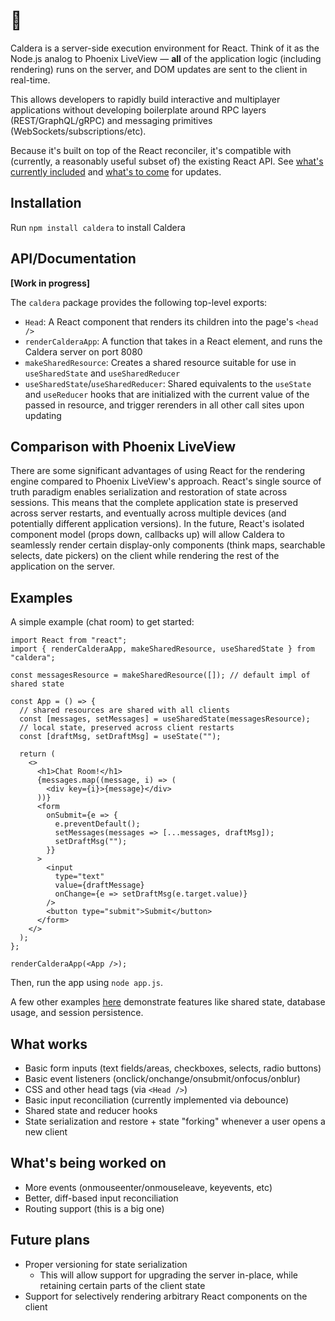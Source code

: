 # 🌋

Caldera is a server-side execution environment for React. Think of it as the Node.js analog to Phoenix LiveView — **all** of the application logic (including rendering) runs on the server, and DOM updates are sent to the client in real-time.

This allows developers to rapidly build interactive and multiplayer applications without developing boilerplate around RPC layers (REST/GraphQL/gRPC) and messaging primitives (WebSockets/subscriptions/etc).

Because it's built on top of the React reconciler, it's compatible with (currently, a reasonably useful subset of) the existing React API. See [what's currently included](#what-works) and [what's to come](#whats-being-worked-on) for updates.

## Installation

Run `npm install caldera` to install Caldera

## API/Documentation

**[Work in progress]**

The `caldera` package provides the following top-level exports:

- `Head`: A React component that renders its children into the page's `<head />`
- `renderCalderaApp`: A function that takes in a React element, and runs the Caldera server on port 8080
- `makeSharedResource`: Creates a shared resource suitable for use in `useSharedState` and `useSharedReducer`
- `useSharedState`/`useSharedReducer`: Shared equivalents to the `useState` and `useReducer` hooks that are initialized with the current value of the passed in resource, and trigger rerenders in all other call sites upon updating

## Comparison with Phoenix LiveView

There are some significant advantages of using React for the rendering engine compared to Phoenix LiveView's approach. React's single source of truth paradigm enables serialization and restoration of state across sessions. This means that the complete application state is preserved across server restarts, and eventually across multiple devices (and potentially different application versions). In the future, React's isolated component model (props down, callbacks up) will allow Caldera to seamlessly render certain display-only components (think maps, searchable selects, date pickers) on the client while rendering the rest of the application on the server.

## Examples

A simple example (chat room) to get started:

```JSX
import React from "react";
import { renderCalderaApp, makeSharedResource, useSharedState } from "caldera";

const messagesResource = makeSharedResource([]); // default impl of shared state

const App = () => {
  // shared resources are shared with all clients
  const [messages, setMessages] = useSharedState(messagesResource);
  // local state, preserved across client restarts
  const [draftMsg, setDraftMsg] = useState("");

  return (
    <>
      <h1>Chat Room!</h1>
      {messages.map((message, i) => (
        <div key={i}>{message}</div>
      ))}
      <form
        onSubmit={e => {
          e.preventDefault();
          setMessages(messages => [...messages, draftMsg]);
          setDraftMsg("");
        }}
      >
        <input
          type="text"
          value={draftMessage}
          onChange={e => setDraftMsg(e.target.value)}
        />
        <button type="submit">Submit</button>
      </form>
    </>
  );
};

renderCalderaApp(<App />);
```

Then, run the app using `node app.js`.

A few other examples [here](https://github.com/calderajs/caldera-examples) demonstrate features like shared state, database usage, and session persistence.

## What works <a name="what-works"></a>

- Basic form inputs (text fields/areas, checkboxes, selects, radio buttons)
- Basic event listeners (onclick/onchange/onsubmit/onfocus/onblur)
- CSS and other head tags (via `<Head />`)
- Basic input reconciliation (currently implemented via debounce)
- Shared state and reducer hooks
- State serialization and restore + state "forking" whenever a user opens a new client

## What's being worked on <a name="whats-being-worked-on"></a>

- More events (onmouseenter/onmouseleave, keyevents, etc)
- Better, diff-based input reconciliation
- Routing support (this is a big one)

## Future plans

- Proper versioning for state serialization
  - This will allow support for upgrading the server in-place, while retaining certain parts of the client state
- Support for selectively rendering arbitrary React components on the client
